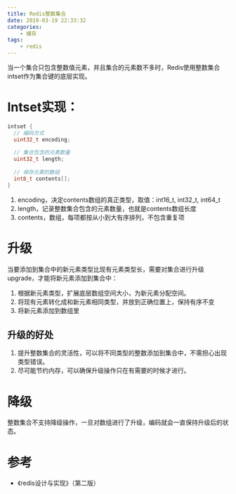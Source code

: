 ```yaml
---
title: Redis整数集合
date: 2019-03-19 22:33:32
categories: 
	- 缓存
tags:
	- redis
---
```


当一个集合只包含整数值元素，并且集合的元素数不多时，Redis使用整数集合intset作为集合键的底层实现。

<!--more-->

# Intset实现：

```c
intset {
  // 编码方式
  uint32_t encoding;
  
  // 集合包含的元素数量
  uint32_t length;
  
  // 保存元素的数组
  int8_t contents[];
}
```

1. encoding，决定contents数组的真正类型，取值：int16_t, int32_t, int64_t
2. length，记录整数集合包含的元素数量，也就是contents数组长度
3. contents，数组，每项都按从小到大有序排列，不包含重复项

# 升级

当要添加到集合中的新元素类型比现有元素类型长，需要对集合进行升级upgrade，才能将新元素添加到集合中：

1. 根据新元素类型，扩展底层数组空间大小，为新元素分配空间。
2. 将现有元素转化成和新元素相同类型，并放到正确位置上，保持有序不变
3. 将新元素添加到数组里

## 升级的好处

1. 提升整数集合的灵活性，可以将不同类型的整数添加到集合中，不需担心出现类型错误。
2. 尽可能节约内存，可以确保升级操作只在有需要的时候才进行。

# 降级

整数集合不支持降级操作，一旦对数组进行了升级，编码就会一直保持升级后的状态。

# 参考

- 《redis设计与实现》（第二版）